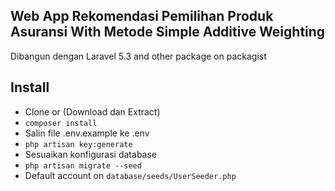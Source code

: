 ## Web App Rekomendasi Pemilihan Produk Asuransi With Metode Simple Additive Weighting
Dibangun dengan Laravel 5.3 and other package on packagist

## Install
* Clone or (Download dan Extract) 
* `composer install`
* Salin file .env.example ke .env
* `php artisan key:generate`
* Sesuaikan konfigurasi database
* `php artisan migrate --seed`
* Default account on `database/seeds/UserSeeder.php`